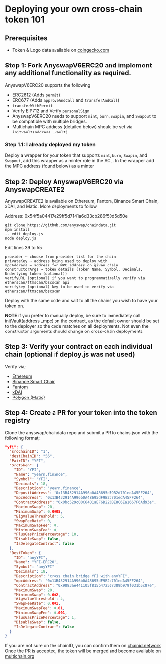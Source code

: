 # Deploying your own cross-chain token 101

## Prerequisites

* Token & Logo data available on [coingecko.com](https://www.coingecko.com/en)

## Step 1: Fork AnyswapV6ERC20 and implement any additional functionality as required.

AnyswapV6ERC20 supports the following
* ERC2612 (Adds `permit`)
* ERC677 (Adds `approveAndCall` and `transferAndCall`)
* `transferWithPermit`
* Verify EIP712 and Verify `personalSign`
* AnyswapV6ERC20 needs to support `mint`, `burn`, `Swapin`, and `Swapout` to be compatible with multiple bridges.
* Multichain MPC address (detailed below) should be set via `initVault(address _vault)`

### Step 1.1: I already deployed my token

Deploy a wrapper for your token that supports `mint`, `burn`, `Swapin`, and `Swapout`, add this wrapper as a minter role in the ACL. In the wrapper add the MPC address (found below) as a minter

## Step 2: Deploy AnyswapV6ERC20 via AnyswapCREATE2

AnyswapCREATE2 is available on Ethereum, Fantom, Binance Smart Chain, xDAI, and Matic. More deployments to follow

Address: 0x54f5a04417e29ff5d7141a6d33cb286f50d5d50e

```
git clone https://github.com/anyswap/chaindata.git
npm install
-- edit deploy.js
node deploy.js
```

Edit lines 39 to 55

```
provider ~ choose from provider list for the chain
privateKey ~ address being used to deploy with
mpcAddress ~ address for MPC address on given chain
constructorArgs ~ token details (Token Name, Symbol, Decimals, Underlying token (optional))
verifyURL (optional) if you want to programmatically verify via etherscan/ftmscan/bscscan api
verifykey (optional) key to be used to verify via etherscan/ftmscan/bscscan
```

Deploy with the same code and salt to all the chains you wish to have your token on.

**NOTE** if you prefer to manually deploy, be sure to immediately call initVault(address _mpc) on the contract, as the default owner should be set to the deployer so the code matches on all deployments. Not even the constructor arguments should change on cross-chain deployments

## Step 3: Verify your contract on each individual chain (optional if deploy.js was not used)

Verify via;

* [Ethereum](https://etherscan.io/)
* [Binance Smart Chain](https://bscscan.com/)
* [Fantom](https://ftmscan.com/)
* [xDAI](https://blockscout.com/poa/xdai)
* [Polygon (Matic)](https://explorer-mainnet.maticvigil.com/)

## Step 4: Create a PR for your token into the token registry

Clone the anyswap/chaindata repo and submit a PR to chains.json with the following format;

```json
"yfi": {
  "srcChainID": "1",
  "destChainID": "56",
  "PairID": "YFI",
  "SrcToken": {
    "ID": "YFI",
    "Name": "yearn.finance",
    "Symbol": "YFI",
    "Decimals": 18,
    "Description": "yearn.finance",
    "DepositAddress": "0x13B432914A996b0A48695dF9B2d701edA45FF264",
    "mpcAddress": "0x13B432914A996b0A48695dF9B2d701edA45FF264",
    "ContractAddress": "0x0bc529c00C6401aEF6D220BE8C6Ea1667F6Ad93e",
    "MaximumSwap": 20,
    "MinimumSwap": 0.0005,
    "BigValueThreshold": 5,
    "SwapFeeRate": 0,
    "MaximumSwapFee": 0,
    "MinimumSwapFee": 0,
    "PlusGasPricePercentage": 10,
    "DisableSwap": false,
    "IsDelegateContract": false
  },
  "DestToken": {
    "ID": "anyYFI",
    "Name": "YFI-ERC20",
    "Symbol": "anyYFI",
    "Decimals": 18,
    "Description": "cross chain bridge YFI with anyYFI",
    "mpcAddress": "0x13B432914A996b0A48695dF9B2d701edA45FF264",
    "ContractAddress": "0x9883ae441105f815b472517389b979f031b5c87e",
    "MaximumSwap": 20,
    "MinimumSwap": 0.002,
    "BigValueThreshold": 2,
    "SwapFeeRate": 0.001,
    "MaximumSwapFee": 0.01,
    "MinimumSwapFee": 0.001,
    "PlusGasPricePercentage": 1,
    "DisableSwap": false,
    "IsDelegateContract": false
  }
}
```

If you are not sure on the chainID, you can confirm them on [chainid.network](https://chainid.network/chains.json)
Once the PR is accepted, the token will be merged and become available on [multichain.org](https://multichain.org/)
